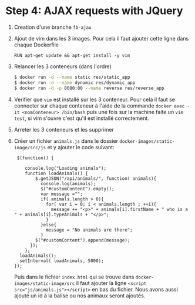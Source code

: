 # Step 4: AJAX requests with JQuery

1. Creation d'une branche `fb-ajax`

2. Ajout de vim dans les 3 images. Pour cela il faut ajouter cette ligne dans chaque Dockerfile

   `RUN apt-get update && apt-get install -y vim	`

3. Relancer les 3 conteneurs (dans l'ordre)

   ```bash
   $ docker run -d --name static res/static_app
   $ docker run -d --name dynamic res/dynamic_app
   $ docker run -d -p 8080:80 --name reverse res/reverse_app
   ```

4. Verifier que `vim` est installé sur les 3 conteneur. Pour cela il faut se connecter sur chaque conteneur à l'aide de la commande `docker exec -it <nomConteneur> /bin/bash` puis une fois sur la machine faite un `vim test`, si vim s'ouvre c'est qu'il est installé correctement.

5. Arreter les 3 conteneurs et les supprimer

6. Créer un fichier `animals.js` dans le dossier `docker-images/static-image/src/js` et y ajouter le code suivant:

   ```
    $(function() {
    
       console.log("Loading animals");
       function loadAnimals() {
           $.getJSON("/api/animals/", function( animals){
             console.log(animals);
             $("#customContent").empty();
             var message ="";
             if( animals.length > 0){
               for( var i = 0; i < animals.length ; ++i){
                 message += "<p>" + animals[i].firstName + " who is a " + animals[i].typeAnimals + "</p>";
               }
             }else{
               message = "No animals are there";
             }
           $("#customContent").append(message);
         });
       };
     loadAnimals();
     setInterval( loadAnimals, 5000);
   });
   ```

   Puis dans le fichier `index.html` qui se trouve dans `docker-images/static-image/src` il faut ajouter la ligne `<script src="js/animals.js"></script>` en bas du fichier. Nous avons aussi ajouté un id à la balise ou nos animaux seront ajoutés.
